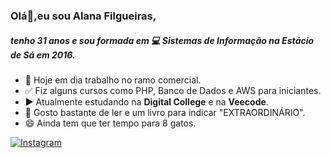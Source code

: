 ### Olá👋,eu sou Alana Filgueiras, 
##### tenho 31 anos e sou formada em :computer: Sistemas de Informação na Estácio de Sá em 2016.

* :pushpin: Hoje em dia trabalho no ramo comercial.
* :white_check_mark: Fiz alguns cursos como PHP, Banco de Dados e AWS para iniciantes.
* :arrow_forward: Atualmente estudando na **Digital College** e na **Veecode**.
* :blue_book: Gosto bastante de ler e um livro para indicar "EXTRAORDINÁRIO".
* 😄 Ainda tem que ter tempo para 8 gatos.

[![Instagram](https://img.shields.io/badge/Instagram-E4405F?style=for-the-badge&logo=instagram&logoColor=white)](https://instagram.com/lanafilgueiras)


